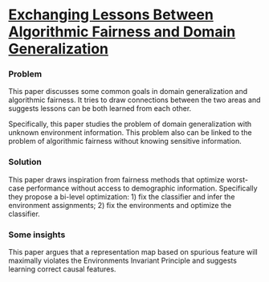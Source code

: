 # [Exchanging Lessons Between Algorithmic Fairness and Domain Generalization](https://arxiv.org/abs/2010.07249)

### Problem
This paper discusses some common goals in domain generalization and algorithmic fairness. It tries to draw connections between the two areas and suggests lessons can be both learned from each other.

Specifically, this paper studies the problem of domain generalization with unknown environment information. This problem also can be linked to the problem of algorithmic fairness without knowing sensitive information.

### Solution
This paper draws inspiration from fairness methods that optimize worst-case performance without access to demographic information. Specifically they propose a bi-level optimization: 1) fix the classifier and infer the environment assignments; 2) fix the environments and optimize the classifier.

### Some insights
This paper argues that a representation map based on spurious feature will maximally violates the Environments Invariant Principle and suggests learning correct causal features.